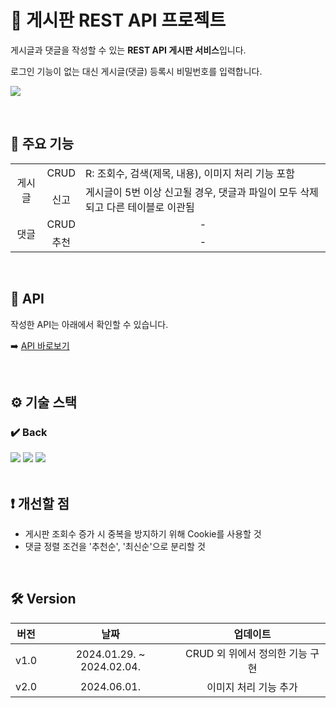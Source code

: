 # 🌟 게시판 REST API 프로젝트
<p>게시글과 댓글을 작성할 수 있는 <strong>REST API 게시판 서비스</strong>입니다.</p>
<p>로그인 기능이 없는 대신 게시글(댓글) 등록시 비밀번호를 입력합니다.</p>

[<img src="https://img.shields.io/badge/velog 바로가기-20C997?style=for-the-badge&logo=velog&logoColor=white"/>](https://velog.io/@devyumi/개인-게시판-댓글-API)

<br>

## 🎨 주요 기능
<table>
  <tr>
      <td rowspan="2" align=center>게시글</td>
      <td align=center>CRUD</td>
      <td>R: 조회수, 검색(제목, 내용), 이미지 처리 기능 포함</td>
  </tr>
  <tr>
    <td align=center>신고</td>
    <td>게시글이 5번 이상 신고될 경우, 댓글과 파일이 모두 삭제되고 다른 테이블로 이관됨</td>
  </tr>
  <tr>
      <td rowspan="2" align=center>댓글</td>
      <td align=center>CRUD</td>
      <td align=center>-</td>
  </tr>
  <tr>
      <td align=center>추천</td>
      <td align=center>-</td>
  </tr>
</table>

<br>

## 📁 API
<p>작성한 API는 아래에서 확인할 수 있습니다.</p>

➡️ [API 바로보기](https://github.com/devyumi/board/blob/main/APIs.md)

<br>

## ⚙ 기술 스택
### ✔️ Back
<div>
<img src="https://img.shields.io/badge/Spring Boot-6DB33F?style=for-the-badge&logo=Spring Boot&logoColor=white"/>
<img src="https://img.shields.io/badge/JPA-6DB33F?style=for-the-badge&logo=JPA&logoColor=white"/>
<img src="https://img.shields.io/badge/mysql-4479A1?style=for-the-badge&logo=mysql&logoColor=white">
</div>

<br>

## ❗ 개선할 점
- 게시판 조회수 증가 시 중복을 방지하기 위해 Cookie를 사용할 것
- 댓글 정렬 조건을 '추천순', '최신순'으로 분리할 것

<br>

## 🛠️ Version
|버전|날짜|업데이트|
|:--:|:--:|:--:|
|v1.0|2024.01.29. ~ 2024.02.04.|CRUD 외 위에서 정의한 기능 구현|
|v2.0|2024.06.01.|이미지 처리 기능 추가|
